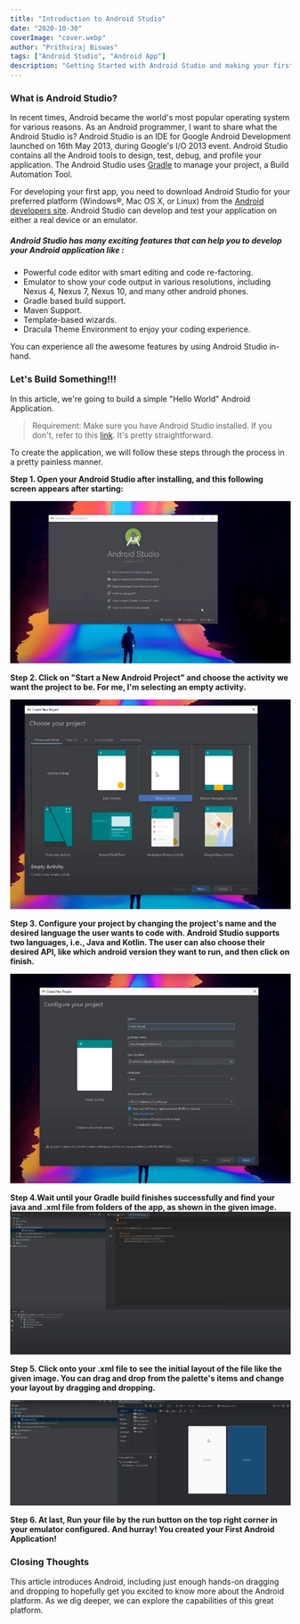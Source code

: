 ```yaml
---
title: "Introduction to Android Studio"
date: "2020-10-30"
coverImage: "cover.webp"
author: "Prithviraj Biswas"
tags: ["Android Studio", "Android App"]
description: "Getting Started with Android Studio and making your first app."
---
```

### What is Android Studio?
In recent times, Android became the world's most popular operating system for various reasons. As an Android programmer, I want to share what the Android Studio is? Android Studio is an IDE for Google Android Development launched on 16th May 2013, during Google's I/O 2013 event. Android Studio contains all the Android tools to design, test, debug, and profile your application. The Android Studio uses [Gradle](https://gradle.org/) to manage your project, a Build Automation Tool.

For developing your first app, you need to download Android Studio for your preferred platform (Windows®, Mac OS X, or Linux) from the [Android developers site](https://developer.android.com/studio). Android Studio can develop and test your application on either a real device or an emulator.
##### Android Studio has many exciting features that can help you to develop your Android application like : 
* Powerful code editor with smart editing and code re-factoring.
* Emulator to show your code output in various resolutions, including Nexus 4, Nexus 7, Nexus 10, and many other android phones.
* Gradle based build support.
* Maven Support.
* Template-based wizards.
* Dracula Theme Environment to enjoy your coding experience.

You can experience all the awesome features by using Android Studio in-hand.
### Let's Build Something!!!
In this article, we're going to build a simple "Hello World" Android Application.
> Requirement: Make sure you have Android Studio installed. If you don't, refer to this [link](https://developer.android.com/studio). It's pretty straightforward.

To create the application, we will follow these steps through the process in a pretty painless manner.


**Step 1. Open your Android Studio after installing, and this following screen appears after starting:**


![alt_text](welcomepage.webp "Welcome Screen")


**Step 2. Click on "Start a New Android Project" and choose the activity we want the project to be. For me, I'm selecting an empty activity.**


![alt_text](empty.webp "Choosing the Activity")




**Step 3. Configure your project by changing the project's name and the desired language the user wants to code with. Android Studio supports two languages, i.e., Java and Kotlin. The user can also choose their desired API, like which android version they want to run, and then click on finish.**

![alt_text](configure.webp "Configuration Settings")



**Step 4.Wait until your Gradle build finishes successfully and find your java and .xml file from folders of the app, as shown in the given image.**
![alt_text](gradle.webp "First Page")


**Step 5. Click onto your .xml file to see the initial layout of the file like the given image. You can drag and drop from the palette's items and change your layout by dragging and dropping.**

![alt_text](xml.webp "Layout")


**Step 6. At last, Run your file by the run button on the top right corner in your emulator configured.**
**And hurray! You created your First Android Application!**

### Closing Thoughts
This article introduces Android, including just enough hands-on dragging and dropping to hopefully get you excited to know more about the Android platform. As we dig deeper, we can explore the capabilities of this great platform.
